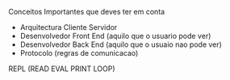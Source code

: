 Conceitos Importantes que deves ter em conta

- Arquitectura Cliente Servidor 
- Desenvolvedor Front End (aquilo que o usuario pode ver)
- Desenvolvedor Back End (aquilo que o usuaio nao pode ver)
- Protocolo (regras de comunicacao) 

REPL (READ EVAL PRINT LOOP) 

